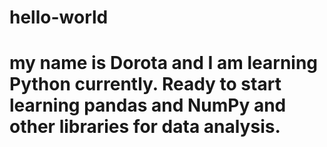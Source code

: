 # hello-world
# my name is Dorota and I am learning Python currently. Ready to start learning pandas and NumPy and other libraries for data analysis. 
